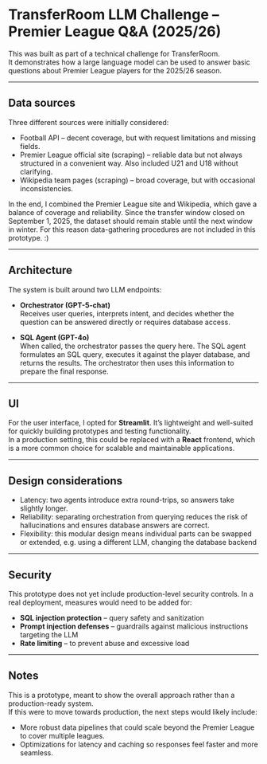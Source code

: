 # TransferRoom LLM Challenge – Premier League Q&A (2025/26)

This was built as part of a technical challenge for TransferRoom.  
It demonstrates how a large language model can be used to answer basic questions about Premier League players for the 2025/26 season.

---

## Data sources

Three different sources were initially considered:

- Football API – decent coverage, but with request limitations and missing fields.  
- Premier League official site (scraping) – reliable data but not always structured in a convenient way. Also included U21 and U18 without clarifying.  
- Wikipedia team pages (scraping) – broad coverage, but with occasional inconsistencies.  

In the end, I combined the Premier League site and Wikipedia, which gave a balance of coverage and reliability. 
Since the transfer window closed on September 1, 2025, the dataset should remain stable until the next window in winter. 
For this reason data-gathering procedures are not included in this prototype. :) 

---

## Architecture

The system is built around two LLM endpoints:

- **Orchestrator (GPT-5-chat)**  
  Receives user queries, interprets intent, and decides whether the question can be answered directly or requires database access.

- **SQL Agent (GPT-4o)**  
  When called, the orchestrator passes the query here. The SQL agent formulates an SQL query, executes it against the player database, and returns the results.
  The orchestrator then uses this information to prepare the final response. 

---


## UI

For the user interface, I opted for **Streamlit**. It’s lightweight and well-suited for quickly building prototypes and testing functionality.  
In a production setting, this could be replaced with a **React** frontend, which is a more common choice for scalable and maintainable applications.

---


## Design considerations

- Latency: two agents introduce extra round-trips, so answers take slightly longer.  
- Reliability: separating orchestration from querying reduces the risk of hallucinations and ensures database answers are correct.  
- Flexibility: this modular design means individual parts can be swapped or extended, e.g. using a different LLM, changing the database backend

---


## Security

This prototype does not yet include production-level security controls. In a real deployment, measures would need to be added for:  

- **SQL injection protection** – query safety and sanitization  
- **Prompt injection defenses** – guardrails against malicious instructions targeting the LLM  
- **Rate limiting** – to prevent abuse and excessive load  


---

## Notes

This is a prototype, meant to show the overall approach rather than a production-ready system.  
If this were to move towards production, the next steps would likely include:

- More robust data pipelines that could scale beyond the Premier League to cover multiple leagues.  
- Optimizations for latency and caching so responses feel faster and more seamless.  
